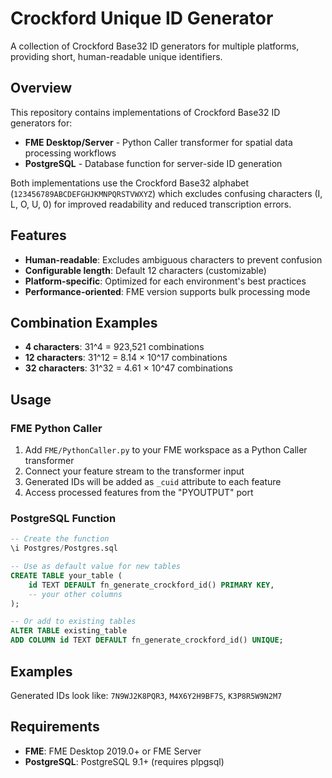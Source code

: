 # Crockford Unique ID Generator

A collection of Crockford Base32 ID generators for multiple platforms, providing short, human-readable unique identifiers.

## Overview

This repository contains implementations of Crockford Base32 ID generators for:

- **FME Desktop/Server** - Python Caller transformer for spatial data processing workflows
- **PostgreSQL** - Database function for server-side ID generation

Both implementations use the Crockford Base32 alphabet (`123456789ABCDEFGHJKMNPQRSTVWXYZ`) which excludes confusing characters (I, L, O, U, 0) for improved readability and reduced transcription errors.

## Features

- **Human-readable**: Excludes ambiguous characters to prevent confusion
- **Configurable length**: Default 12 characters (customizable)
- **Platform-specific**: Optimized for each environment's best practices
- **Performance-oriented**: FME version supports bulk processing mode

## Combination Examples

- **4 characters**: 31^4 = 923,521 combinations
- **12 characters**: 31^12 = 8.14 × 10^17 combinations
- **32 characters**: 31^32 = 4.61 × 10^47 combinations

## Usage

### FME Python Caller

1. Add `FME/PythonCaller.py` to your FME workspace as a Python Caller transformer
2. Connect your feature stream to the transformer input
3. Generated IDs will be added as `_cuid` attribute to each feature
4. Access processed features from the "PYOUTPUT" port

### PostgreSQL Function

```sql
-- Create the function
\i Postgres/Postgres.sql

-- Use as default value for new tables
CREATE TABLE your_table (
    id TEXT DEFAULT fn_generate_crockford_id() PRIMARY KEY,
    -- your other columns
);

-- Or add to existing tables
ALTER TABLE existing_table 
ADD COLUMN id TEXT DEFAULT fn_generate_crockford_id() UNIQUE;
```

## Examples

Generated IDs look like: `7N9WJ2K8PQR3`, `M4X6Y2H9BF7S`, `K3P8R5W9N2M7`

## Requirements

- **FME**: FME Desktop 2019.0+ or FME Server
- **PostgreSQL**: PostgreSQL 9.1+ (requires plpgsql)